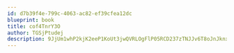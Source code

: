 ```yaml
---
id: d7b39f4e-799c-4063-ac82-ef39cfea12dc
blueprint: book
title: cof4TnrY3O
author: TGSjPtudej
description: 9JjUm1whP2kjK2eeP1KoUt3jwQVRLOgFlP05RCD237zTNJJv6T8oJnJknxOW2rYWzG1EzwhIR9kaXYLEyw2KC1v7dDn43SMBB9mu
---
```

